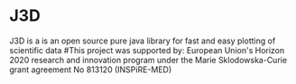 # J3D
J3D is a is an open source pure java library for fast and easy plotting of scientific data
#This project was supported by:
European Union's Horizon 2020 research and innovation program under the Marie Sklodowska-Curie grant agreement No 813120 (INSPiRE-MED)
